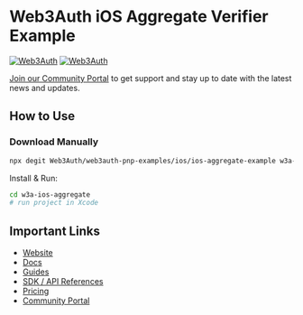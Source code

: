 # Web3Auth iOS Aggregate Verifier Example

[![Web3Auth](https://img.shields.io/badge/Web3Auth-SDK-blue)](https://web3auth.io/docs/sdk/pnp/ios)
[![Web3Auth](https://img.shields.io/badge/Web3Auth-Community-cyan)](https://community.web3auth.io)

[Join our Community Portal](https://community.web3auth.io/) to get support and stay up to date with the latest news and updates.

## How to Use

### Download Manually

```bash
npx degit Web3Auth/web3auth-pnp-examples/ios/ios-aggregate-example w3a-ios-aggregate
```

Install & Run:

```bash
cd w3a-ios-aggregate
# run project in Xcode
```

## Important Links

- [Website](https://web3auth.io)
- [Docs](https://web3auth.io/docs)
- [Guides](https://web3auth.io/docs/guides)
- [SDK / API References](https://web3auth.io/docs/sdk)
- [Pricing](https://web3auth.io/pricing.html)
- [Community Portal](https://community.web3auth.io)
